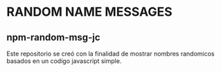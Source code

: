 # RANDOM NAME MESSAGES
## npm-random-msg-jc

Este repositorio se creó con la finalidad de mostrar nombres randomicos basados en un codigo javascript simple.
